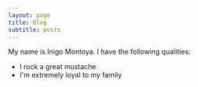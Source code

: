 ```yaml
---
layout: page
title: Blog
subtitle: posts
---
```


My name is Inigo Montoya. I have the following qualities:

- I rock a great mustache
- I'm extremely loyal to my family

